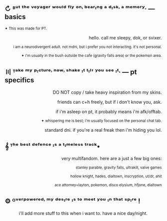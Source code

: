 
## ↻  ᴮᵘᵗ ᵗʰᵉ ᵛᵒʸᵃᵍᵉʳ ʷᵒᵘˡᵈ ᶠˡʸ ᵒⁿ˒ ᵇᵉᵃʳᶦⁿᵍ ᵃ ᵈᶦˢᵏ˒ ᵃ ᵐᵉᵐᵒʳʸ∙ — basics
<sup>✦ This was made for PT.</sup>
<p align="right">
hello. call me sleepy, dok, or svixer.
<p align="right">
<sup>i am a neurodivergent adult. not mdni, but i prefer you not interacting. it's not personal.</sup>
<p align="right">
<sup>✦ i'm usually in the bush outside the cafe (gravity falls area) or the pokemon area.</sup>

## 〣 ᵀᵃᵏᵉ ᵐʸ ᵖᶦᶜᵗᵘʳᵉ˒ ⁿᵒʷ˒ ˢʰᵃᵏᵉ ᶦᵗ ᵗᶦˡ' ʸᵒᵘ ˢᵉᵉ ᶦᵗ∙ — pt specifics
<p align="right">
DO NOT copy / take heavy inspiration from my skins.
<p align="right">
friends can c+h freely, but if i don't know you, ask.
<p align="right">
if i'm asleep on pt, it probably means i'm afk/offtab.
<p align="right">
<sup>✦ whispering me is best; i'm usually focused on the personal chat tab.</sup>

<p align="right">
standard dni. if you're a real freak then i'm hiding you lol.

## 𝄞 ᵀʰᵉ ᵇᵉˢᵗ ᵈᵉᶠᵉⁿᶜᵉ ᶦˢ ᵃ ᵗᶦᵐᵉˡᵉˢˢ ᵗʳᵃᶜᵏ•
<p align="right">
very multifandom. here are a just a few big ones:
<p align="right">
<sup>stanley parable, gravity falls, ultrakill, valve games</sup>
</p>
<p align="right">
<sup>hollow knight, hades, dialtown, inscryption, ut/dr, ahit</sup>
</p>
<p align="right">
<sup>ace attorney+layton, pokemon, disco elysium, hfjone, dialtown</sup>

## ⚙︎ ᴼᵛᵉʳᵖᵒʷᵉʳᵉᵈ˒ ᵐʸ ᵈᵉˢᶦʳᵉ ᶦˢ ᵗᵒ ᵐᵉᵉᵗ ʸᵒᵘ ᶦⁿ ᵗʰᵃᵗ ˢᵖᶦʳᵉ !

<p align="center">
i'll add more stuff to this when i want to. have a nice day/night.
</p>

